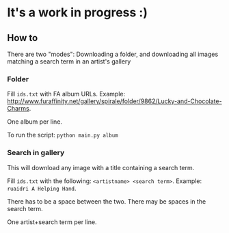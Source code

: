 # It's a work in progress :)

## How to
There are two "modes": Downloading a folder, and downloading all images matching a search term in an artist's gallery

### Folder
Fill `ids.txt` with FA album URLs. Example: http://www.furaffinity.net/gallery/spirale/folder/9862/Lucky-and-Chocolate-Charms.

One album per line.

To run the script: `python main.py album`

### Search in gallery
This will download any image with a title containing a search term.

Fill `ids.txt` with the following: `<artistname> <search term>`. Example: `ruaidri A Helping Hand`.

There has to be a space between the two. There may be spaces in the search term.

One artist+search term per line.
